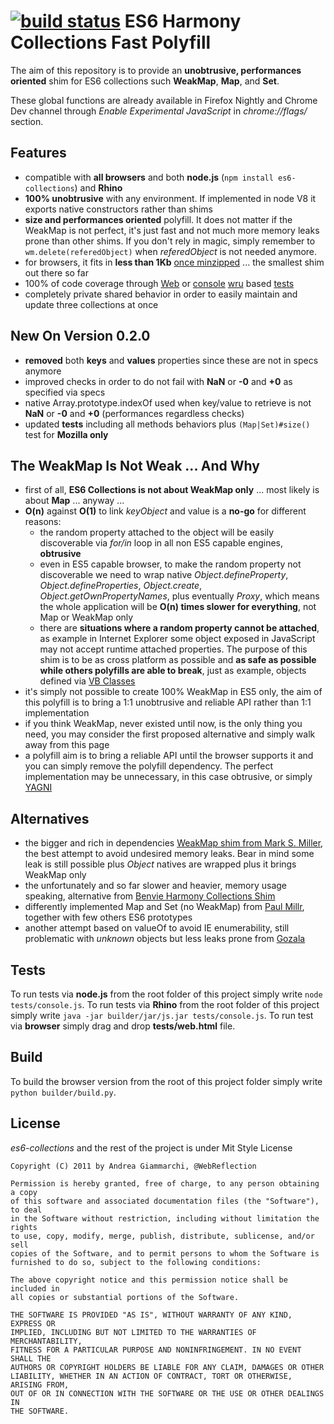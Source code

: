 [![build status](https://secure.travis-ci.org/WebReflection/es6-collections.png)](http://travis-ci.org/WebReflection/es6-collections)
ES6 Harmony Collections Fast Polyfill
===========================================

The aim of this repository is to provide an **unobtrusive, performances oriented** shim for ES6 collections such **WeakMap**, **Map**, and **Set**.

These global functions are already available in Firefox Nightly and Chrome Dev channel through *Enable Experimental JavaScript* in *chrome://flags/* section.


Features
--------
  * compatible with **all browsers** and both **node.js** (`npm install es6-collections`) and **Rhino**
  * **100% unobtrusive** with any environment. If implemented in node V8 it exports native constructors rather than shims
  * **size and performances oriented** polyfill. It does not matter if the WeakMap is not perfect, it's just fast and not much more memory leaks prone than other shims. If you don't rely in magic, simply remember to `wm.delete(referedObject)` when *referedObject* is not needed anymore.
  * for browsers, it fits in **less than 1Kb** [once minzipped](https://github.com/WebReflection/es6-collections/blob/master/build/es6-collections.min.js) ... the smallest shim out there so far
  * 100% of code coverage through [Web](https://github.com/WebReflection/es6-collections/blob/master/tests/web.html) or [console](https://github.com/WebReflection/es6-collections/blob/master/tests/console.js) [wru](https://github.com/WebReflection/wru) based [tests](https://github.com/WebReflection/es6-collections/blob/master/tests/es6-collections.js)
  * completely private shared behavior in order to easily maintain and update three collections at once


New On Version 0.2.0
--------------------
  * **removed** both **keys** and **values** properties since these are not in specs anymore
  * improved checks in order to do not fail with **NaN** or **-0** and **+0** as specified via specs
  * native Array.prototype.indexOf used when key/value to retrieve is not **NaN** or **-0** and **+0** (performances regardless checks)
  * updated **tests** including all methods behaviors plus `(Map|Set)#size()` test for **Mozilla only**


The WeakMap Is Not Weak ... And Why
-----------------------------------
  * first of all, **ES6 Collections is not about WeakMap only** ... most likely is about **Map** ... anyway ...
  * **O(n)** against **O(1)** to link *keyObject* and value is a **no-go** for different reasons:
    * the random property attached to the object will be easily discoverable via *for/in* loop in all non ES5 capable engines, **obtrusive**
    * even in ES5 capable browser, to make the random property not discoverable we need to wrap native *Object.defineProperty*, *Object.defineProperties*, *Object.create*, *Object.getOwnPropertyNames*, plus eventually *Proxy*, which means the whole application will be **O(n) times slower for everything**, not Map or WeakMap only
    * there are **situations where a random property cannot be attached**, as example in Internet Explorer some object exposed in JavaScript may not accept runtime attached properties. The purpose of this shim is to be as cross platform as possible and **as safe as possible while others polyfills are able to break**, just as example, objects defined via [VB Classes](http://code.google.com/p/vbclass/)
  * it's simply not possible to create 100% WeakMap in ES5 only, the aim of this polyfill is to bring a 1:1 unobtrusive and reliable API rather than 1:1 implementation
  * if you think WeakMap, never existed until now, is the only thing you need, you may consider the first proposed alternative and simply walk away from this page
  * a polyfill aim is to bring a reliable API until the browser supports it and you can simply remove the polyfill dependency. The perfect implementation may be unnecessary, in this case obtrusive, or simply [YAGNI](http://en.wikipedia.org/wiki/You_ain't_gonna_need_it)


Alternatives
------------
  * the bigger and rich in dependencies [WeakMap shim from Mark S. Miller](http://code.google.com/p/es-lab/source/browse/trunk/src/ses/WeakMap.js), the best attempt to avoid undesired memory leaks. Bear in mind some leak is still possible plus *Object* natives are wrapped plus it brings WeakMap only
  * the unfortunately and so far slower and heavier, memory usage speaking, alternative from [Benvie Harmony Collections Shim](https://github.com/Benvie/ES6-Harmony-Collections-Shim)
  * differently implemented Map and Set (no WeakMap) from [Paul Millr](https://github.com/paulmillr/es6-shim), together with few others ES6 prototypes
  * another attempt based on valueOf to avoid IE enumerability, still problematic with *unknown* objects but less leaks prone from [Gozala](https://gist.github.com/1269991)


Tests
-----
To run tests via **node.js** from the root folder of this project simply write `node tests/console.js`.
To run tests via **Rhino** from the root folder of this project simply write `java -jar builder/jar/js.jar tests/console.js`.
To run test via **browser** simply drag and drop **tests/web.html** file.


Build
-----
To build the browser version from the root of this project folder simply write `python builder/build.py`.


License
-------

*es6-collections* and the rest of the project is under Mit Style License

    Copyright (C) 2011 by Andrea Giammarchi, @WebReflection
    
    Permission is hereby granted, free of charge, to any person obtaining a copy
    of this software and associated documentation files (the "Software"), to deal
    in the Software without restriction, including without limitation the rights
    to use, copy, modify, merge, publish, distribute, sublicense, and/or sell
    copies of the Software, and to permit persons to whom the Software is
    furnished to do so, subject to the following conditions:
    
    The above copyright notice and this permission notice shall be included in
    all copies or substantial portions of the Software.
    
    THE SOFTWARE IS PROVIDED "AS IS", WITHOUT WARRANTY OF ANY KIND, EXPRESS OR
    IMPLIED, INCLUDING BUT NOT LIMITED TO THE WARRANTIES OF MERCHANTABILITY,
    FITNESS FOR A PARTICULAR PURPOSE AND NONINFRINGEMENT. IN NO EVENT SHALL THE
    AUTHORS OR COPYRIGHT HOLDERS BE LIABLE FOR ANY CLAIM, DAMAGES OR OTHER
    LIABILITY, WHETHER IN AN ACTION OF CONTRACT, TORT OR OTHERWISE, ARISING FROM,
    OUT OF OR IN CONNECTION WITH THE SOFTWARE OR THE USE OR OTHER DEALINGS IN
    THE SOFTWARE.
